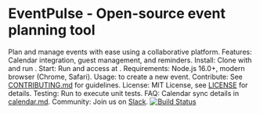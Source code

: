 # EventPulse - Open-source event planning tool
Plan and manage events with ease using a collaborative platform.
Features: Calendar integration, guest management, and reminders.
Install: Clone with  and run .
Start: Run  and access at .
Requirements: Node.js 16.0+, modern browser (Chrome, Safari).
Usage:  to create a new event.
Contribute: See [CONTRIBUTING.md](CONTRIBUTING.md) for guidelines.
License: MIT License, see [LICENSE](LICENSE) for details.
Testing: Run  to execute unit tests.
FAQ: Calendar sync details in [calendar.md](docs/calendar.md).
Community: Join us on [Slack](https://eventpulse.slack.com).
[![Build Status](https://github.com/user/eventpulse/workflows/CI/badge.svg)](https://github.com/user/eventpulse/actions)
